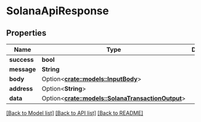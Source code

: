 # SolanaApiResponse

## Properties

| Name        | Type                                                                             | Description | Notes       |
| ----------- | -------------------------------------------------------------------------------- | ----------- | ----------- |
| **success** | **bool**                                                                         |             |             |
| **message** | **String**                                                                       |             |             |
| **body**    | Option<[**crate::models::InputBody**](InputBody.md)>                             |             | \[optional] |
| **address** | Option<**String**>                                                               |             | \[optional] |
| **data**    | Option<[**crate::models::SolanaTransactionOutput**](SolanaTransactionOutput.md)> |             | \[optional] |

[\[Back to Model list\]](./#documentation-for-models) [\[Back to API list\]](./#documentation-for-api-endpoints) [\[Back to README\]](./)
